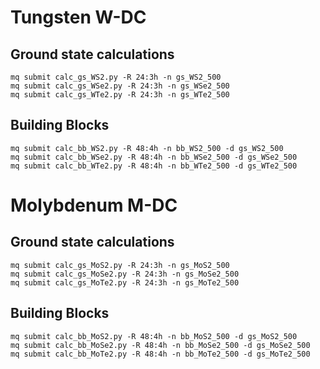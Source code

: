 # Tungsten W-DC

## Ground state calculations
```
mq submit calc_gs_WS2.py -R 24:3h -n gs_WS2_500
mq submit calc_gs_WSe2.py -R 24:3h -n gs_WSe2_500
mq submit calc_gs_WTe2.py -R 24:3h -n gs_WTe2_500
```

## Building Blocks
```
mq submit calc_bb_WS2.py -R 48:4h -n bb_WS2_500 -d gs_WS2_500
mq submit calc_bb_WSe2.py -R 48:4h -n bb_WSe2_500 -d gs_WSe2_500
mq submit calc_bb_WTe2.py -R 48:4h -n bb_WTe2_500 -d gs_WTe2_500
```

# Molybdenum M-DC
## Ground state calculations
```
mq submit calc_gs_MoS2.py -R 24:3h -n gs_MoS2_500
mq submit calc_gs_MoSe2.py -R 24:3h -n gs_MoSe2_500
mq submit calc_gs_MoTe2.py -R 24:3h -n gs_MoTe2_500
```

## Building Blocks
```
mq submit calc_bb_MoS2.py -R 48:4h -n bb_MoS2_500 -d gs_MoS2_500
mq submit calc_bb_MoSe2.py -R 48:4h -n bb_MoSe2_500 -d gs_MoSe2_500
mq submit calc_bb_MoTe2.py -R 48:4h -n bb_MoTe2_500 -d gs_MoTe2_500
```